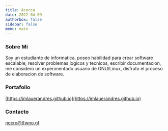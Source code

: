 ```yaml
---
title: Acerca
date: 2022-04-09
authorbox: false
sidebar: false
menu: main
---
```


### Sobre Mi
Soy un estudiante de informatica, poseo habilidad para crear software escalable, resolver problemas logicos y tecnicos, escribir documentacion, me considero un experimentado usuario de GNU/Linux, disfruto el proceso de elaboracion de software.

### Portafolio
[https://imlauerandres.github.io](https://imlauerandres.github.io)

### Contacto
necro@tfwno.gf
